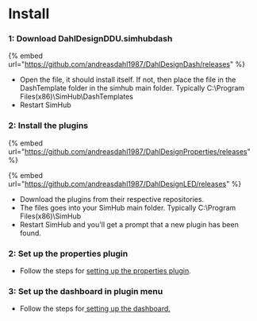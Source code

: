 # Install

### 1: Download DahlDesignDDU.simhubdash

{% embed url="https://github.com/andreasdahl1987/DahlDesignDash/releases" %}

* Open the file, it should install itself. If not, then place the file in the DashTemplate folder in the simhub main folder. Typically C:\Program Files(x86)\SimHub\DashTemplates
* Restart SimHub

### 2: Install the plugins

{% embed url="https://github.com/andreasdahl1987/DahlDesignProperties/releases" %}

{% embed url="https://github.com/andreasdahl1987/DahlDesignLED/releases" %}

* Download the plugins from their respective repositories.
* The files goes into your SimHub main folder. Typically C:\Program Files(x86)\SimHub
* Restart SimHub and you'll get a prompt that a new plugin has been found.

### 2: Set up the properties plugin

* Follow the steps for [setting up the properties plugin](https://dahl-design.gitbook.io/properties/introduction/install).

### 3: Set up the dashboard in plugin menu

* Follow the steps for[ setting up the dashboard.](plugin-menu.md)

